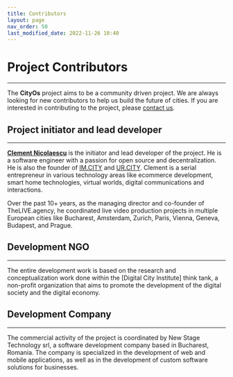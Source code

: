 ```yaml
---
title: Contributors
layout: page
nav_order: 50
last_modified_date: 2022-11-26 10:40
---
```


# Project Contributors

----------------


The **CityOs** project aims to be a community driven project. We are always looking for new contributors to help us build the future of cities. If you are interested in contributing to the project, please [contact us].

## Project initiator and lead developer

----------------

**[Clement Nicolaescu]** is the initiator and lead developer of the project. He is a software engineer with a passion for open source and decentralization. He is also the founder of [IM.CITY] and [UR.CITY].
Clement is a serial entrepreneur in various technology areas like ecommerce development, smart home technologies, virtual worlds, digital communications and interactions.

Over the past 10+ years, as the managing director and co-founder of TheLIVE.agency, he coordinated live video production projects in multiple European cities like Bucharest, Amsterdam, Zurich, Paris, Vienna, Geneva, Budapest, and Prague.


## Development NGO

----------------

The entire development work is based on the research and conceptualization work done within the [Digital City Institute] think tank, a non-profit organization that aims to promote the development of the digital society and the digital economy. 


## Development Company

----------------

The commercial activity of the project is coordinated by New Stage Technology srl, a software development company based in Bucharest, Romania. The company is specialized in the development of web and mobile applications, as well as in the development of custom software solutions for businesses.



[Contact Us]: /pages/contact.html "Contact Us"
[IM.CITY]: https://im.city "IM.CITY"
[UR.CITY]: https://ur.city "UR.CITY"
[Clement Nicolaescu]: https://www.linkedin.com/in/clementnicolaescu/